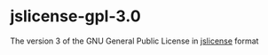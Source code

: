 jslicense-gpl-3.0
=================

The version 3 of the GNU General Public License in [jslicense][jslicense] format

[jslicense]: https://jslicense.org
